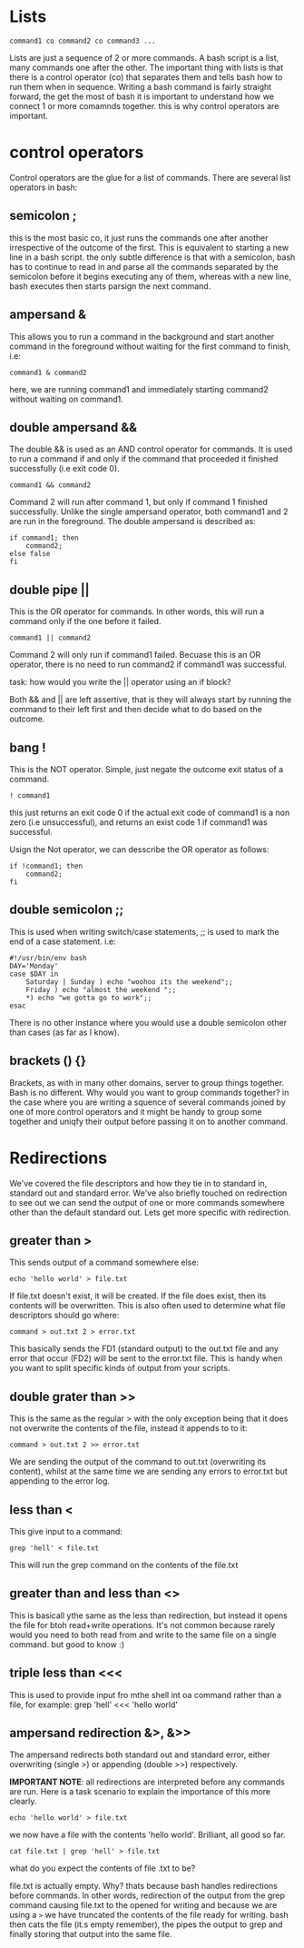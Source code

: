 Lists 
=====
	command1 co command2 co command3 ...

Lists are just a sequence of 2 or more commands. A bash script is a list, many commands one after the other. The important thing with lists is that there is a control operator (co) that separates them and tells bash how to run them when in sequence. Writing a bash command is fairly straight forward, the get the most of bash it is important to understand how we connect 1 or more comamnds together. this is why control operators are important.


control operators
=================
Control operators are the glue for a list of commands. There are several list operators in bash:

semicolon ;
-----------
this is the most basic co, it just runs the commands one after another irrespective of the outcome of the first. This is equivalent to starting a new line in a bash script. the only subtle difference is that with a semicolon, bash has to continue to read in and parse all the commands separated by the semicolon before it begins executing any of them, whereas with a new line, bash executes then starts parsign the next command.

ampersand &
-----------
This allows you to run a command in the background and start another command in the foreground without waiting for the first command to finish, i.e:

	command1 & command2

here, we are running command1 and immediately starting command2 without waiting on command1.

double ampersand &&
-------------------
The double && is used as an AND control operator for commands. It is used to run a command if and only if the command that proceeded it finished successfully (i.e exit code 0).

	command1 && command2

Command 2 will run after command 1, but only if command 1 finished successfully. Unlike the single ampersand operator, both command1 and 2 are run in the foreground. The double ampersand is described as:

	if command1; then
		command2;
	else false
	fi

double pipe ||
--------------
This is the OR operator for commands. In other words, this will run a command only if the one before it failed.

	command1 || command2

Command 2 will only run if command1 failed. Becuase this is an OR operator, there is no need to run command2 if command1 was successful.

task: how would you write the || operator using an if block?

Both && and || are left assertive, that is they will always start by running the command to their left first and then decide what to do based on the outcome.

bang !
------
This is the NOT operator. Simple, just negate the outcome exit status of a command.

	! command1

this just returns an exit code 0 if the actual exit code of command1 is a non zero (i.e unsuccessful), and returns an exist code 1 if command1 was successful.

Usign the Not operator, we can desscribe the OR operator as follows:

	if !command1; then 
		command2; 
	fi

double semicolon ;;
-------------------
This is used when writing switch/case statements, ;; is used to mark the end of a case statement. i.e:

	#!/usr/bin/env bash
	DAY='Monday'
	case $DAY in
  		Saturday | Sunday ) echo "woohoo its the weekend";;
  		Friday ) echo "almost the weekend ";;
  		*) echo "we gotta go to work";;
	esac

There is no other instance where you would use a double semicolon other than cases (as far as I know).

brackets () {}
---------------
Brackets, as with in many other domains, server to group things together. Bash is no different. Why would you want to group commands together? in the case where you are writing a squence of several commands joined by one of more control operators and it might be handy to group some together and uniqfy their output before passing it on to another command.


Redirections
============
We've covered the file descriptors and how they tie in to standard in, standard out and standard error. We've also briefly touched on redirection to see out we can send the output of one or more commands somewhere other than the default standard out. Lets get more specific with redirection.

greater than >
--------------
This sends output of a command somewhere else:

	echo 'hello world' > file.txt

If file.txt doesn't exist, it will be created. If the file does exist, then its contents will be overwritten.
This is also often used to determine what file descriptors should go where:

	command > out.txt 2 > error.txt

This basically sends the FD1 (standard output) to the out.txt file and any error that occur (FD2) will be sent to the error.txt file. This is handy when you want to split specific kinds of output from your scripts.

double grater than >>
---------------------
This is the same as the regular > with the only exception being that it does not overwrite the contents of the file, instead it appends to to it:

	command > out.txt 2 >> error.txt

We are sending the output of the command to out.txt (overwriting its content), whilst at the same time we are sending any errors to error.txt but appending to the error log.

less than <
-----------
This give input to a command:

	grep 'hell' < file.txt

This will run the grep command on the contents of the file.txt

greater than and less than <>
-----------------------------
This is basicall ythe same as the less than redirection, but instead it opens the file for btoh read+write operations. It's not common because rarely would you need to both read from and write to the same file on a single command. but good to know :)

triple less than <<<
--------------------
This is used to provide input fro mthe shell int oa command rather than a file, for example:
	grep 'hell' <<< 'hello world'

ampersand redirection &>, &>>
-----------------------------
The ampersand redirects both standard out and standard error, either overwriting (single >) or appending (double >>) respectively.


**IMPORTANT NOTE**: all redirections are interpreted before any commands are run. Here is a task scenario to explain the importance of this more clearly.

	echo 'hello world' > file.txt
	
we now have a file with the contents 'hello world'. Brilliant, all good so far.

	cat file.txt | grep 'hell' > file.txt
	
what do you expect the contents of file .txt to be? 

file.txt is actually empty. Why? thats because bash handles redirections before commands. In other words, redirection of the output from the grep command causing file.txt to the opened for writing and because we are using a `>` we have truncated the contents of the file ready for writing. bash then cats the file (it.s empty remember), the pipes the output to grep and finally storing that output into the same file. 


